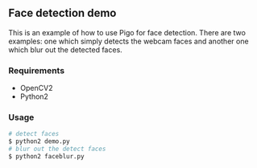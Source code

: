 ## Face detection demo

This is an example of how to use Pigo for face detection. There are two examples: one which simply detects the webcam faces and another one which blur out the detected faces.

### Requirements
* OpenCV2
* Python2

### Usage
```bash
# detect faces
$ python2 demo.py
# blur out the detect faces
$ python2 faceblur.py
```
